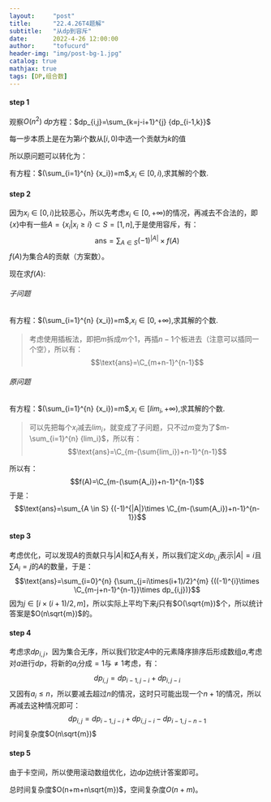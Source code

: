 ```yaml
---
layout:     "post"
title:      "22.4.26T4题解"
subtitle:   "从dp到容斥"
date:       2022-4-26 12:00:00
author:     "tofucurd"
header-img: "img/post-bg-1.jpg"
catalog: true
mathjax: true
tags: [DP,组合数]
---
```


#### step 1

观察$O(n^2) \ dp$方程：$dp_{i,j}=\sum_{k=j-i+1}^{j} {dp_{i-1,k}}$

每一步本质上是在为第$i$个数从$[i,0)$中选一个贡献为$k$的值

所以原问题可以转化为：

有方程：$(\sum_{i=1}^{n} {x_i})=m$,$x_i \in [0,i)$,求其解的个数.

#### step 2

因为$x_i \in [0,i)$比较恶心，所以先考虑$x_i \in [0,+\infty)$的情况，再减去不合法的，即$\{x\}$中有一些$A=\{x_i|x_i \ge i\} \subset S=[1,n]$,于是使用容斥，有：
$$\text{ans}=\sum_{A \in S} {(-1)^{|A|}\times f(A)}$$
 $f(A)$为集合$A$的贡献（方案数）。

现在求$f(A)$:

###### 子问题

有方程：$(\sum_{i=1}^{n} {x_i})=m$,$x_i \in [0,+ \infty)$,求其解的个数.

> 考虑使用插板法，即把$m$拆成$m$个$1$，再插$n-1$个板进去（注意可以插同一个空），所以有：
> $$\text{ans}=\C_{m+n-1}^{n-1}$$

###### 原问题

有方程：$(\sum_{i=1}^{n} {x_i})=m$,$x_i \in [lim_i,+ \infty)$,求其解的个数.

> 可以先把每个$x_i$减去$lim_i$，就变成了子问题，只不过$m$变为了$m-\sum_{i=1}^{n} {lim_i}$，所以有：
> $$\text{ans}=\C_{m-(\sum{lim_i})+n-1}^{n-1}$$

所以有：
$$f(A)=\C_{m-(\sum{A_i})+n-1}^{n-1}$$
于是：
$$\text{ans}=\sum_{A \in S} {(-1)^{|A|}\times \C_{m-(\sum{A_i})+n-1}^{n-1}}$$

#### step 3

考虑优化，可以发现$A$的贡献只与$|A|$和$\sum{A_i}$有关，所以我们定义$dp_{i,j}$表示$|A|=i$且$\sum{A_i}=j$的$A$的数量，于是：
$$\text{ans}=\sum_{i=0}^{n} {\sum_{j=i\times(i+1)/2}^{m} {((-1)^{i}\times \C_{m-j+n-1}^{n-1}}\times dp_{i,j})}$$
因为$j \in [i\times(i+1)/2,m]$，所以实际上平均下来$j$只有$O(\sqrt{m})$个，所以统计答案是$O(n\sqrt{m})$的。

#### step 4

考虑求$dp_{i,j}$，因为集合无序，所以我们钦定$A$中的元素降序排序后形成数组$a$,考虑对$a$进行$dp$，将新的$a_i$分成$=1$与$\ne 1$考虑，有：
$$dp_{i,j}=dp_{i-1,j-i}+dp_{i,j-i}$$
又因有$a_i \le n$，所以要减去超过$n$的情况，这时只可能出现一个$n+1$的情况，所以再减去这种情况即可：
$$dp_{i,j}=dp_{i-1,j-i}+dp_{i,j-i}-dp_{i-1,j-n-1}$$
时间复杂度$O(n\sqrt{m})$

#### step 5

由于卡空间，所以使用滚动数组优化，边$dp$边统计答案即可。

总时间复杂度$O(n+m+n\sqrt{m})$，空间复杂度$O(n+m)$。

